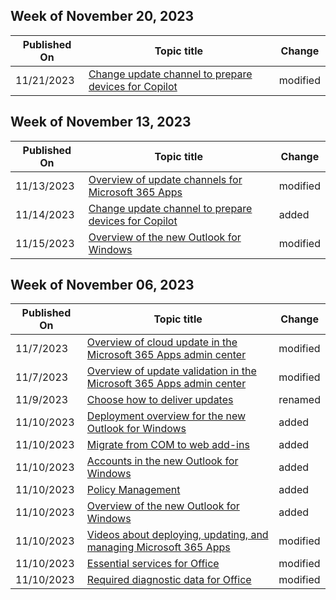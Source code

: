 <!-- This file is generated automatically each week. Changes made to this file will be overwritten.-->



## Week of November 20, 2023


| Published On |Topic title | Change |
|------|------------|--------|
| 11/21/2023 | [Change update channel to prepare devices for Copilot](/DeployOffice/updates/change-channel-for-copilot) | modified |


## Week of November 13, 2023


| Published On |Topic title | Change |
|------|------------|--------|
| 11/13/2023 | [Overview of update channels for Microsoft 365 Apps](/DeployOffice/updates/overview-update-channels) | modified |
| 11/14/2023 | [Change update channel to prepare devices for Copilot](/DeployOffice/updates/change-channel-for-copilot) | added |
| 11/15/2023 | [Overview of the new Outlook for Windows](/DeployOffice/outlook/overview-new-outlook) | modified |


## Week of November 06, 2023


| Published On |Topic title | Change |
|------|------------|--------|
| 11/7/2023 | [Overview of cloud update in the Microsoft 365 Apps admin center](/DeployOffice/admincenter/cloud-update) | modified |
| 11/7/2023 | [Overview of update validation in the Microsoft 365 Apps admin center](/DeployOffice/admincenter/overview-deployment-validation) | modified |
| 11/9/2023 | [Choose how to deliver updates](/DeployOffice/updates/choose-how-to-deliver-updates) | renamed |
| 11/10/2023 | [Deployment overview for the new Outlook for Windows](/DeployOffice/outlook/get-started/deployment-new-outlook) | added |
| 11/10/2023 | [Migrate from COM to web add-ins](/DeployOffice/outlook/get-started/migrate-com-to-web-addins) | added |
| 11/10/2023 | [Accounts in the new Outlook for Windows](/DeployOffice/outlook/get-started/supported-account-types) | added |
| 11/10/2023 | [Policy Management](/DeployOffice/outlook/manage/policy-management) | added |
| 11/10/2023 | [Overview of the new Outlook for Windows](/DeployOffice/outlook/overview-new-outlook) | added |
| 11/10/2023 | [Videos about deploying, updating, and managing Microsoft 365 Apps](/DeployOffice/videos) | modified |
| 11/10/2023 | [Essential services for Office](/DeployOffice/privacy/essential-services) | modified |
| 11/10/2023 | [Required diagnostic data for Office](/DeployOffice/privacy/required-diagnostic-data) | modified |
